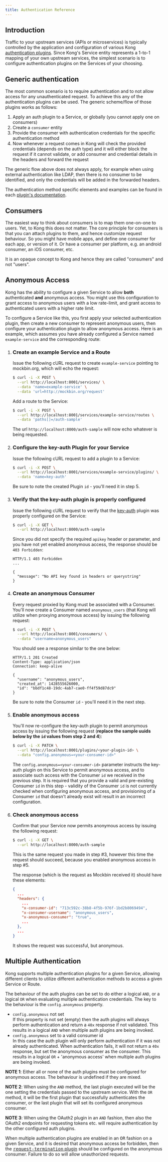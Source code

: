 ```yaml
---
title: Authentication Reference
---
```


## Introduction

Traffic to your upstream services (APIs or microservices) is typically controlled by the application and
configuration of various Kong [authentication plugins][plugins]. Since Kong's Service entity represents
a 1-to-1 mapping of your own upstream services, the simplest scenario is to configure authentication
plugins on the Services of your choosing.

## Generic authentication

The most common scenario is to require authentication and to not allow access for any unauthenticated request.
To achieve this any of the authentication plugins can be used. The generic scheme/flow of those plugins
works as follows:

1. Apply an auth plugin to a Service, or globally (you cannot apply one on consumers)
2. Create a `consumer` entity
3. Provide the consumer with authentication credentials for the specific authentication method
4. Now whenever a request comes in Kong will check the provided credentials (depends on the auth type) and
   it will either block the request if it cannot validate, or add consumer and credential details
   in the headers and forward the request

The generic flow above does not always apply, for example when using external authentication like LDAP,
then there is no consumer to be identified, and only the credentials will be added in the forwarded headers.

The authentication method specific elements and examples can be found in each [plugin's documentation][plugins].

## Consumers

The easiest way to think about consumers is to map them one-on-one to users. Yet, to Kong this does not matter.
The core principle for consumers is that you can attach plugins to them, and hence customize request behaviour.
So you might have mobile apps, and define one consumer for each app, or version of it. Or have a consumer per
platform, e.g. an android consumer, an iOS consumer, etc.

It is an opaque concept to Kong and hence they are called "consumers" and not "users".

## Anonymous Access

Kong has the ability to configure a given Service to allow **both** authenticated **and** anonymous access.
You might use this configuration to grant access to anonymous users with a low rate-limit, and grant access
to authenticated users with a higher rate limit.

To configure a Service like this, you first apply your selected authentication plugin, then create a new
consumer to represent anonymous users, then configure your authentication plugin to allow anonymous
access. Here is an example, which assumes you have already configured a Service named `example-service` and
the corresponding route:

1. ### Create an example Service and a Route

   Issue the following cURL request to create `example-service` pointing to mockbin.org, which will echo
   the request:

   ```bash
   $ curl -i -X POST \
     --url http://localhost:8001/services/ \
     --data 'name=example-service' \
     --data 'url=http://mockbin.org/request'
   ```

   Add a route to the Service:

   ```bash
   $ curl -i -X POST \
     --url http://localhost:8001/services/example-service/routes \
     --data 'paths[]=/auth-sample'
   ```

   The url `http://localhost:8000/auth-sample` will now echo whatever is being requested.

2. ### Configure the key-auth Plugin for your Service

   Issue the following cURL request to add a plugin to a Service:

   ```bash
   $ curl -i -X POST \
     --url http://localhost:8001/services/example-service/plugins/ \
     --data 'name=key-auth'
   ```

   Be sure to note the created Plugin `id` - you'll need it in step 5.

3. ### Verify that the key-auth plugin is properly configured

   Issue the following cURL request to verify that the [key-auth][key-auth]
   plugin was properly configured on the Service:

   ```bash
   $ curl -i -X GET \
     --url http://localhost:8000/auth-sample
   ```

   Since you did not specify the required `apikey` header or parameter, and you have not yet
   enabled anonymous access, the response should be `403 Forbidden`:

   ```http
   HTTP/1.1 403 Forbidden
   ...

   {
     "message": "No API key found in headers or querystring"
   }
   ```

4. ### Create an anonymous Consumer

   Every request proxied by Kong must be associated with a Consumer. You'll now create a Consumer
   named `anonymous_users` (that Kong will utilize when proxying anonymous access) by issuing the
   following request:

   ```bash
   $ curl -i -X POST \
     --url http://localhost:8001/consumers/ \
     --data "username=anonymous_users"
   ```

   You should see a response similar to the one below:

   ```http
   HTTP/1.1 201 Created
   Content-Type: application/json
   Connection: keep-alive

   {
     "username": "anonymous_users",
     "created_at": 1428555626000,
     "id": "bbdf1c48-19dc-4ab7-cae0-ff4f59d87dc9"
   }
   ```

   Be sure to note the Consumer `id` - you'll need it in the next step.

5. ### Enable anonymous access

   You'll now re-configure the key-auth plugin to permit anonymous access by issuing the following
   request (**replace the sample uuids below by the `id` values from step 2 and 4**):

   ```bash
   $ curl -i -X PATCH \
     --url http://localhost:8001/plugins/<your-plugin-id> \
     --data "config.anonymous=<your-consumer-id>"
   ```

   The `config.anonymous=<your-consumer-id>` parameter instructs the key-auth plugin on this Service to permit
   anonymous access, and to associate such access with the Consumer `id` we received in the previous step. It is
   required that you provide a valid and pre-existing Consumer `id` in this step - validity of the Consumer `id`
   is not currently checked when configuring anonymous access, and provisioning of a Consumer `id` that doesn't already
   exist will result in an incorrect configuration.

6. ### Check anonymous access

   Confirm that your Service now permits anonymous access by issuing the following request:

   ```bash
   $ curl -i -X GET \
     --url http://localhost:8000/auth-sample
   ```

   This is the same request you made in step #3, however this time the request should succeed, because you
   enabled anonymous access in step #5.

   The response (which is the request as Mockbin received it) should have these elements:

   ```json
   {
     ...
     "headers": {
       ...
       "x-consumer-id": "713c592c-38b8-4f5b-976f-1bd2b8069494",
       "x-consumer-username": "anonymous_users",
       "x-anonymous-consumer": "true",
       ...
     },
     ...
   }
   ```

   It shows the request was successful, but anonymous.

## Multiple Authentication

Kong supports multiple authentication plugins for a given Service, allowing
different clients to utilize different authentication methods to access a given Service or Route.

The behaviour of the auth plugins can be set to do either a logical `AND`, or a logical `OR` when evaluating
multiple authentication credentials. The key to the behaviour is the `config.anonymous` property.

- `config.anonymous` not set <br/>
  If this property is not set (empty) then the auth plugins will always perform authentication and return
  a `40x` response if not validated. This results in a logical `AND` when multiple auth plugins are being
  invoked.
- `config.anonymous` set to a valid consumer id <br/>
  In this case the auth plugin will only perform authentication if it was not already authenticated. When
  authentication fails, it will not return a `40x` response, but set the anonymous consumer as the consumer. This
  results in a logical `OR` + 'anonymous access' when multiple auth plugins are being invoked.

**NOTE 1**: Either all or none of the auth plugins must be configured for anonymous access. The behaviour is
undefined if they are mixed.

**NOTE 2**: When using the `AND` method, the last plugin executed will be the one setting the credentials
passed to the upstream service. With the `OR` method, it will be the first plugin that successfully authenticates
the consumer, or the last plugin that will set its configured anonymous consumer.

**NOTE 3**: When using the OAuth2 plugin in an `AND` fashion, then also the OAuth2 endpoints for requesting
tokens etc. will require authentication by the other configured auth plugins.

<div class="alert alert-warning">
  When multiple authentication plugins are enabled in an <tt>OR</tt> fashion on a given Service, and it is desired that
  anonymous access be forbidden, then the <a href="/plugins/request-termination"><tt>request-termination</tt> plugin</a> should be
  configured on the anonymous consumer. Failure to do so will allow unauthorized requests.
</div>

[plugins]: https://konghq.com/plugins/
[key-auth]: /plugins/key-authentication
